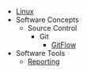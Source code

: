 - [Linux](/linux/linux)
- Software Concepts
    - Source Control
        - Git
            - [GitFlow](/software_concepts/source_control/gitflow)
- Software Tools
    - [Reporting](/software_tools/Reporting)
